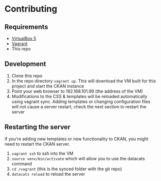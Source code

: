 # Contributing

## Requirements

- [VirtualBox 5](http://virtualbox.org)
- [Vagrant](https://www.vagrantup.com/)
- This repo

## Development

1. Clone this repo
2. In the repo directory `vagrant up`. This will download the VM built for this project and start the CKAN instance
3. Point your web browser to 192.168.101.99 (the address of the VM)
4. Modifications to the CSS & templates will be reloaded automatically using vagrant sync. Adding templates or changing configuration files will not cause a server restart, check the next section to restart the server

## Restarting the server

If you're adding new templates or new functionality to CKAN, you might need to restart the CKAN server.

1. `vagrant ssh` to ssh into the VM
2. `source venv/bin/activate` which will allow you to use the datacats command
3. `cd /vagrant` (this is the synced folder with the git repo)
4. `datacats reload` to reload the server
